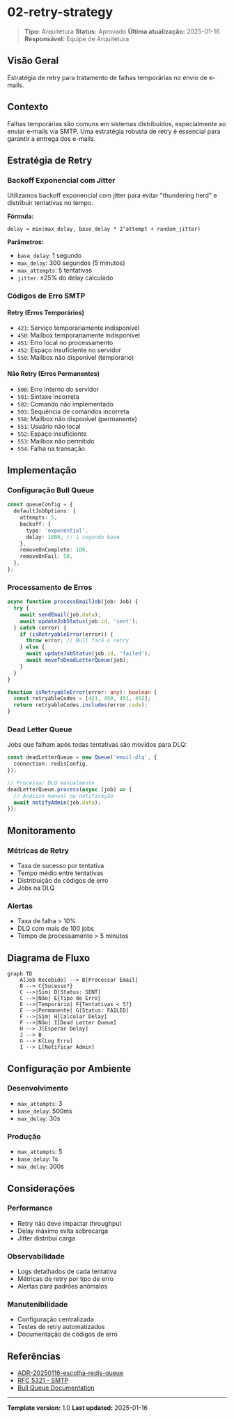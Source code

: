 # 02-retry-strategy

> **Tipo:** Arquitetura
> **Status:** Aprovado
> **Última atualização:** 2025-01-16
> **Responsável:** Equipe de Arquitetura

## Visão Geral

Estratégia de retry para tratamento de falhas temporárias no envio de e-mails.

## Contexto

Falhas temporárias são comuns em sistemas distribuídos, especialmente ao enviar e-mails via SMTP. Uma estratégia robusta de retry é essencial para garantir a entrega dos e-mails.

## Estratégia de Retry

### Backoff Exponencial com Jitter

Utilizamos backoff exponencial com jitter para evitar "thundering herd" e distribuir tentativas no tempo.

**Fórmula:**
```
delay = min(max_delay, base_delay * 2^attempt + random_jitter)
```

**Parâmetros:**
- `base_delay`: 1 segundo
- `max_delay`: 300 segundos (5 minutos)
- `max_attempts`: 5 tentativas
- `jitter`: ±25% do delay calculado

### Códigos de Erro SMTP

#### Retry (Erros Temporários)
- `421`: Serviço temporariamente indisponível
- `450`: Mailbox temporariamente indisponível
- `451`: Erro local no processamento
- `452`: Espaço insuficiente no servidor
- `550`: Mailbox não disponível (temporário)

#### Não Retry (Erros Permanentes)
- `500`: Erro interno do servidor
- `501`: Sintaxe incorreta
- `502`: Comando não implementado
- `503`: Sequência de comandos incorreta
- `550`: Mailbox não disponível (permanente)
- `551`: Usuário não local
- `552`: Espaço insuficiente
- `553`: Mailbox não permitido
- `554`: Falha na transação

## Implementação

### Configuração Bull Queue

```typescript
const queueConfig = {
  defaultJobOptions: {
    attempts: 5,
    backoff: {
      type: 'exponential',
      delay: 1000, // 1 segundo base
    },
    removeOnComplete: 100,
    removeOnFail: 50,
  },
};
```

### Processamento de Erros

```typescript
async function processEmailJob(job: Job) {
  try {
    await sendEmail(job.data);
    await updateJobStatus(job.id, 'sent');
  } catch (error) {
    if (isRetryableError(error)) {
      throw error; // Bull fará o retry
    } else {
      await updateJobStatus(job.id, 'failed');
      await moveToDeadLetterQueue(job);
    }
  }
}

function isRetryableError(error: any): boolean {
  const retryableCodes = [421, 450, 451, 452];
  return retryableCodes.includes(error.code);
}
```

### Dead Letter Queue

Jobs que falham após todas tentativas são movidos para DLQ:

```typescript
const deadLetterQueue = new Queue('email-dlq', {
  connection: redisConfig,
});

// Processar DLQ manualmente
deadLetterQueue.process(async (job) => {
  // Análise manual ou notificação
  await notifyAdmin(job.data);
});
```

## Monitoramento

### Métricas de Retry

- Taxa de sucesso por tentativa
- Tempo médio entre tentativas
- Distribuição de códigos de erro
- Jobs na DLQ

### Alertas

- Taxa de falha > 10%
- DLQ com mais de 100 jobs
- Tempo de processamento > 5 minutos

## Diagrama de Fluxo

```mermaid
graph TD
    A[Job Recebido] --> B[Processar Email]
    B --> C{Sucesso?}
    C -->|Sim| D[Status: SENT]
    C -->|Não| E{Tipo de Erro}
    E -->|Temporário| F{Tentativas < 5?}
    E -->|Permanente| G[Status: FAILED]
    F -->|Sim| H[Calcular Delay]
    F -->|Não| I[Dead Letter Queue]
    H --> J[Esperar Delay]
    J --> B
    G --> K[Log Erro]
    I --> L[Notificar Admin]
```

## Configuração por Ambiente

### Desenvolvimento
- `max_attempts`: 3
- `base_delay`: 500ms
- `max_delay`: 30s

### Produção
- `max_attempts`: 5
- `base_delay`: 1s
- `max_delay`: 300s

## Considerações

### Performance
- Retry não deve impactar throughput
- Delay máximo evita sobrecarga
- Jitter distribui carga

### Observabilidade
- Logs detalhados de cada tentativa
- Métricas de retry por tipo de erro
- Alertas para padrões anômalos

### Manutenibilidade
- Configuração centralizada
- Testes de retry automatizados
- Documentação de códigos de erro

## Referências

- [ADR-20250116-escolha-redis-queue](../adrs/ADR-20250116-escolha-redis-queue.md)
- [RFC 5321 - SMTP](https://tools.ietf.org/html/rfc5321)
- [Bull Queue Documentation](https://github.com/OptimalBits/bull)

---

**Template version:** 1.0
**Last updated:** 2025-01-16
